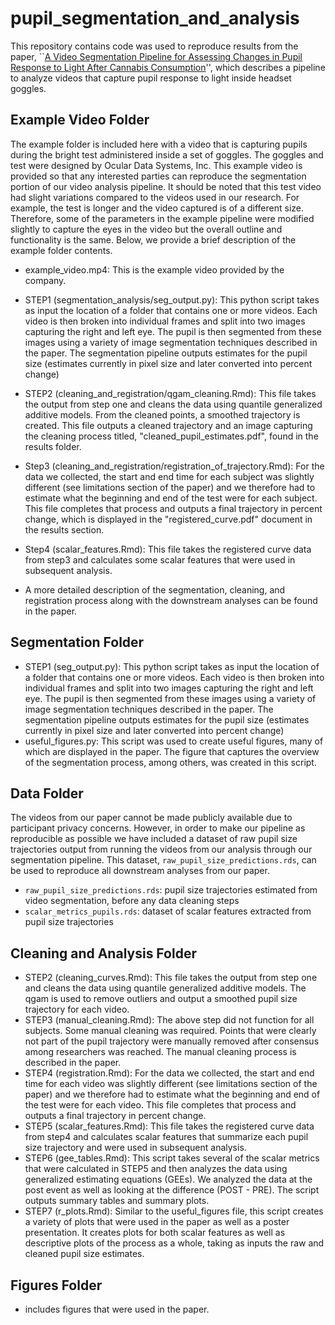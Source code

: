 # pupil_segmentation_and_analysis

This repository contains code was used to reproduce results from the paper, ``[A Video Segmentation Pipeline for Assessing Changes in Pupil
Response to Light After Cannabis Consumption](https://www.biorxiv.org/content/biorxiv/early/2023/03/21/2023.03.17.533144.full.pdf)'',  which describes a pipeline to analyze videos that capture pupil response to light inside headset goggles. 


## Example Video Folder

The example folder is included here with a video that is capturing pupils during the bright test administered inside a set of goggles. The goggles and test were designed by Ocular Data Systems, Inc. This example video is provided so that any interested parties can reproduce the segmentation portion of our video analysis pipeline. It should be noted that this test video had slight variations compared to the videos used in our research. For example, the test is longer and the video captured is of a different size. Therefore, some of the parameters in the example pipeline were modified slightly to capture the eyes in the video but the overall outline and functionality is the same. Below, we provide a brief description of the example folder contents.

* example_video.mp4: This is the example video provided by the company. 
* STEP1 (segmentation_analysis/seg_output.py): This python script takes as input the location of a folder that contains one or more videos. Each video is then broken into individual frames and split into two images capturing the right and left eye. The pupil is then segmented from these images using a variety of image segmentation techniques described in the paper. The segmentation pipeline outputs estimates for the pupil size (estimates currently in pixel size and later converted into percent change)
* STEP2 (cleaning_and_registration/qgam_cleaning.Rmd): This file takes the output from step one and cleans the data using quantile generalized additive models. From the cleaned points, a smoothed trajectory is created. This file outputs a cleaned trajectory and an image capturing the cleaning process titled, "cleaned_pupil_estimates.pdf", found in the results folder.
* Step3 (cleaning_and_registration/registration_of_trajectory.Rmd): For the data we collected, the start and end time for each subject was slightly different (see limitations section of the paper) and we therefore had to estimate what the beginning and end of the test were for each subject. This file completes that process and outputs a final trajectory in percent change, which is displayed in the "registered_curve.pdf" document in the results section. 
* Step4 (scalar_features.Rmd): This file takes the registered curve data from step3 and calculates some scalar features that were used in subsequent analysis. 
  
* A more detailed description of the segmentation, cleaning, and registration process along with the downstream analyses can be found in the paper.
  
##  Segmentation Folder

* STEP1 (seg_output.py): This python script takes as input the location of a folder that contains one or more videos. Each video is then broken into individual frames and split into two images capturing the right and left eye. The pupil is then segmented from these images using a variety of image segmentation techniques described in the paper. The segmentation pipeline outputs estimates for the pupil size (estimates currently in pixel size and later converted into percent change)
* useful_figures.py: This script was used to create useful figures, many of which are displayed in the paper. The figure that captures the overview of the segmentation process, among others, was created in this script. 

## Data Folder

The videos from our paper cannot be made publicly available due to participant privacy concerns. However, in order to make our pipeline as reproducible as possible we have included a dataset of raw pupil size trajectories output from running the videos from our analysis through our segmentation pipeline. This dataset, `raw_pupil_size_predictions.rds`, can be used to reproduce all downstream analyses from our paper.

* `raw_pupil_size_predictions.rds`: pupil size trajectories estimated from video segmentation, before any data cleaning steps
* `scalar_metrics_pupils.rds`: dataset of scalar features extracted from pupil size trajectories
  
## Cleaning and Analysis Folder

* STEP2 (cleaning_curves.Rmd): This file takes the output from step one and cleans the data using quantile generalized additive models. The qgam is used to remove outliers and output a smoothed pupil size trajectory for each video. 
* STEP3 (manual_cleaning.Rmd): The above step did not function for all subjects. Some manual cleaning was required. Points that were clearly not part of the pupil trajectory were manually removed after consensus among researchers was reached. The manual cleaning process is described in the paper. 
* STEP4 (registration.Rmd): For the data we collected, the start and end time for each video was slightly different (see limitations section of the paper) and we therefore had to estimate what the beginning and end of the test were for each video. This file completes that process and outputs a final trajectory in percent change. 
* STEP5 (scalar_features.Rmd): This file takes the registered curve data from step4 and calculates scalar features that summarize each pupil size trajectory and were used in subsequent analysis. 
* STEP6 (gee_tables.Rmd): This script takes several of the scalar metrics that were calculated in STEP5 and then analyzes the data using generalized estimating equations (GEEs). We analyzed the data at the post event as well as looking at the difference (POST - PRE). The script outputs summary tables and summary plots. 
* STEP7 (r_plots.Rmd): Similar to the useful_figures file, this script creates a variety of plots that were used in the paper as well as a poster presentation. It creates plots for both scalar features as well as descriptive plots of the process as a whole, taking as inputs the raw and cleaned pupil size estimates. 
  
## Figures Folder
  
* includes figures that were used in the paper.
  
  
  